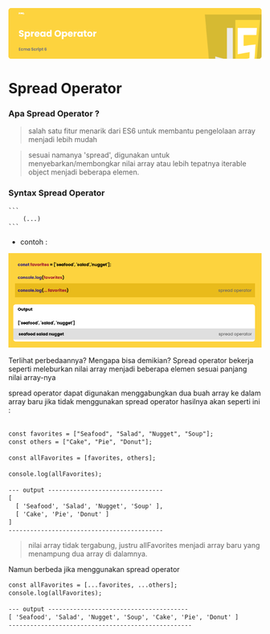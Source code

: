 ![Image Banner!](assets/banner.png "Javascript")

# Spread Operator

### Apa Spread Operator ?

> salah satu fitur menarik dari ES6 untuk membantu pengelolaan array menjadi lebih mudah

> sesuai namanya 'spread', digunakan untuk menyebarkan/membongkar nilai array atau lebih tepatnya iterable object menjadi beberapa elemen.

### Syntax Spread Operator

    ```
        (...)
    ```

-   contoh :

![Image Banner!](assets/banner2.png "Javascript")

Terlihat perbedaannya? Mengapa bisa demikian? Spread operator bekerja seperti meleburkan nilai array menjadi beberapa elemen sesuai panjang nilai array-nya

spread operator dapat digunakan menggabungkan dua buah array ke dalam array baru
jika tidak menggunakan spread operator hasilnya akan seperti ini :

```

const favorites = ["Seafood", "Salad", "Nugget", "Soup"];
const others = ["Cake", "Pie", "Donut"];

const allFavorites = [favorites, others];

console.log(allFavorites);

--- output --------------------------------
[
  [ 'Seafood', 'Salad', 'Nugget', 'Soup' ],
  [ 'Cake', 'Pie', 'Donut' ]
]
-------------------------------------------
```

> nilai array tidak tergabung, justru allFavorites menjadi array baru yang menampung dua array di dalamnya.

Namun berbeda jika menggunakan spread operator

```
const allFavorites = [...favorites, ...others];
console.log(allFavorites);

--- output ---------------------------------------
[ 'Seafood', 'Salad', 'Nugget', 'Soup', 'Cake', 'Pie', 'Donut' ]
---------------------------------------------------
```
